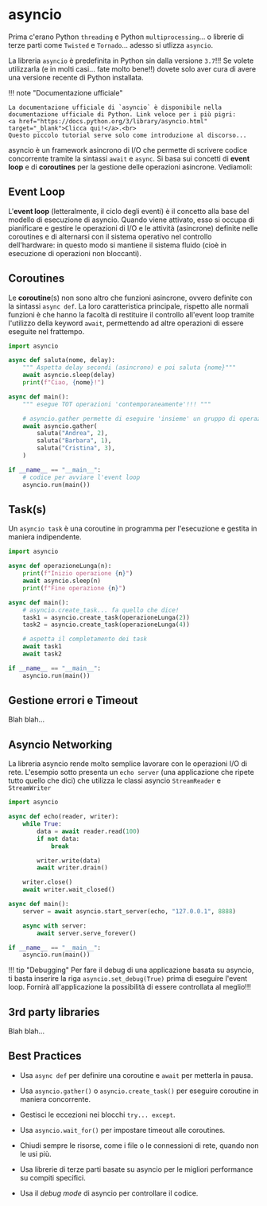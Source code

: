 # asyncio

<!-- tutorial basato su https://medium.com/pythoniq/master-asyncio-in-python-a-comprehensive-step-by-step-guide-4fc2cfa49925  -->

Prima c'erano Python `threading` e Python `multiprocessing`... o librerie di terze parti come `Twisted` e `Tornado`... adesso
si utlizza `asyncio`.

La libreria `asyncio` è predefinita in Python sin dalla versione `3.7`!!! Se volete utilizzarla (e in molti casi... fate molto bene!!)
dovete solo aver cura di avere una versione recente di Python installata.

!!! note "Documentazione ufficiale"

    La documentazione ufficiale di `asyncio` è disponibile nella documentazione ufficiale di Python. Link veloce per i più pigri:
    <a href="https://docs.python.org/3/library/asyncio.html" target="_blank">Clicca qui!</a>.<br>
    Questo piccolo tutorial serve solo come introduzione al discorso...


asyncio è un framework asincrono di I/O che permette di scrivere codice concorrente tramite la sintassi `await` e `async`.
Si basa sui concetti di **event loop** e di **coroutines** per la gestione delle operazioni asincrone. Vediamoli:

## Event Loop
L'**event loop** (letteralmente, il ciclo degli eventi) è il concetto alla base del modello di esecuzione di asyncio.
Quando viene attivato, esso si occupa di pianificare e gestire le operazioni di I/O e le attività (asincrone) definite nelle coroutines e di alternarsi
con il sistema operativo nel controllo dell'hardware: in questo modo si mantiene il sistema fluido (cioè in esecuzione di operazioni non bloccanti).

## Coroutines
Le **coroutine**(s) non sono altro che funzioni asincrone, ovvero definite con la sintassi `async def`. La loro caratteristica principale, rispetto
alle normali funzioni è che hanno la facoltà di restituire il controllo all'event loop tramite l'utilizzo della keyword `await`, permettendo ad altre
operazioni di essere eseguite nel frattempo.


``` py title="Esempio base: saluto asyncrono"
import asyncio

async def saluta(nome, delay):
    """ Aspetta delay secondi (asincrono) e poi saluta {nome}"""
    await asyncio.sleep(delay)
    print(f"Ciao, {nome}!")

async def main():
    """ esegue TOT operazioni 'contemporaneamente'!!! """

    # asyncio.gather permette di eseguire 'insieme' un gruppo di operazioni asincrone
    await asyncio.gather(
        saluta("Andrea", 2),
        saluta("Barbara", 1),
        saluta("Cristina", 3),
    )

if __name__ == "__main__":
    # codice per avviare l'event loop
    asyncio.run(main())
```

## Task(s)
Un `asyncio task` è una coroutine in programma per l'esecuzione e gestita in maniera indipendente.

``` py title="Creazione ed esecuzione di task asincroni"
import asyncio

async def operazioneLunga(n):
    print(f"Inizio operazione {n}")
    await asyncio.sleep(n)
    print(f"Fine operazione {n}")

async def main():
    # asyncio.create_task... fa quello che dice!
    task1 = asyncio.create_task(operazioneLunga(2))
    task2 = asyncio.create_task(operazioneLunga(4))

    # aspetta il completamento dei task
    await task1
    await task2

if __name__ == "__main__":
    asyncio.run(main())
```

## Gestione errori e Timeout

Blah blah...


## Asyncio Networking

La libreria asyncio rende molto semplice lavorare con le operazioni I/O di rete. L'esempio sotto presenta un `echo server`
(una applicazione che ripete tutto quello che dici) che utilizza le classi asyncio `StreamReader` e `StreamWriter`


``` py title="async(io) echo server"
import asyncio

async def echo(reader, writer):
    while True:
        data = await reader.read(100)
        if not data:
            break

        writer.write(data)
        await writer.drain()

    writer.close()
    await writer.wait_closed()

async def main():
    server = await asyncio.start_server(echo, "127.0.0.1", 8888)

    async with server:
        await server.serve_forever()

if __name__ == "__main__":
    asyncio.run(main())
```


!!! tip "Debugging"
    Per fare il debug di una applicazione basata su asyncio, ti basta inserire la riga
    `asyncio.set_debug(True)` prima di eseguire l'event loop. Fornirà all'applicazione
    la possibilità di essere controllata al meglio!!!



## 3rd party libraries

Blah blah...


## Best Practices


- Usa `async def` per definire una coroutine e `await` per metterla in pausa.

- Usa `asyncio.gather()` o `asyncio.create_task()` per eseguire coroutine in maniera concorrente.

- Gestisci le eccezioni nei blocchi `try... except`.

- Usa `asyncio.wait_for()` per impostare timeout alle coroutines.

- Chiudi sempre le risorse, come i file o le connessioni di rete, quando non le usi più.

- Usa librerie di terze parti basate su asyncio per le migliori performance su compiti specifici.

- Usa il *debug mode* di asyncio per controllare il codice.
